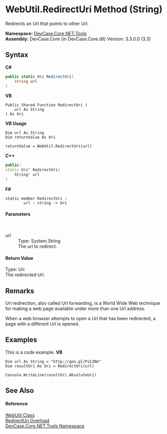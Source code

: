# WebUtil.RedirectUri Method (String)
 

Redirects an Url that points to other Url.

**Namespace:**&nbsp;<a href="N_DevCase_Core_NET_Tools">DevCase.Core.NET.Tools</a><br />**Assembly:**&nbsp;DevCase.Core (in DevCase.Core.dll) Version: 3.3.0.0 (3.3)

## Syntax

**C#**<br />
``` C#
public static Uri RedirectUri(
	string url
)
```

**VB**<br />
``` VB
Public Shared Function RedirectUri ( 
	url As String
) As Uri
```

**VB Usage**<br />
``` VB Usage
Dim url As String
Dim returnValue As Uri

returnValue = WebUtil.RedirectUri(url)
```

**C++**<br />
``` C++
public:
static Uri^ RedirectUri(
	String^ url
)
```

**F#**<br />
``` F#
static member RedirectUri : 
        url : string -> Uri 

```


#### Parameters
&nbsp;<dl><dt>url</dt><dd>Type: System.String<br />The url to redirect.</dd></dl>

#### Return Value
Type: Uri<br />The redirected Url.

## Remarks
Url redirection, also called Url forwarding, is a World Wide Web technique for making a web page available under more than one Url address. 

 When a web browser attempts to open a Url that has been redirected, a page with a different Url is opened.

## Examples
This is a code example. 
**VB**<br />
``` VB
Dim url As String = "http://goo.gl/PsCZN4"
Dim resultUri As Uri = RedirectUri(url)

Console.WriteLine(resultUri.AbsoluteUri)
```


## See Also


#### Reference
<a href="T_DevCase_Core_NET_Tools_WebUtil">WebUtil Class</a><br /><a href="Overload_DevCase_Core_NET_Tools_WebUtil_RedirectUri">RedirectUri Overload</a><br /><a href="N_DevCase_Core_NET_Tools">DevCase.Core.NET.Tools Namespace</a><br />